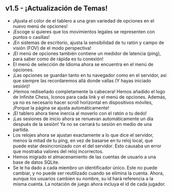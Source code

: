 ## v1.5 - ¡Actualización de Temas!

- ¡Ajusta el color de el tablero a una gran variedad de opciones en el nuevo menú de opciones!
- ¡Escoge si quieres que los movimientos legales se representen con puntos o casillas!
- ¡En sistemas de escritorio, ajusta la sensibilidad de tu ratón y campo de visión (FOV) de el modo perspectiva!
- ¡El menú de opciones también contiene un medidor de latencia (ping), para saber como de rápida es tu conexión!
- El menú de selección de Idioma ahora se encuentra en el menú de opciones.
- ¡Las opciones se guardan tanto en tu navegador como en el servidor, así que siempre las recordaremos allá donde vallas (Y hayas iniciado sesión)!
- ¡Hemos rediseñado completamente la cabecera! Hemos añadido el logo de Infinite Chess, Iconos para cada link y el menú de opciones. Además, ya no es necesario hacer scroll horizontal en dispositivos móviles, ¡Porque la página se ajusta automáticamente!
- ¡El tablero ahora tiene inercia al moverlo con el ratón o tu dedo!
- ¡Las sesiones de inicio ahora se renuevan automáticamente un día después de la sesión! Ya no se cerrará tu sesión en medio de una partida.
- Los relojes ahora se ajustan exactamente a lo que dice el servidor, menos la mitad de tu ping, en vez de basarse en tu reloj local, que puede estar desincronizado con el del servidor. Esto causaba un error que mostraba valores del reloj incorrectos.
- Hemos migrado el almacenamiento de las cuentas de usuario a una base de datos SQLite.
- Se le ha dado a cada miembro un identificador único. Este no puede cambiar, y no puede ser reutilizado cuando se elimina la cuenta. Ahora, aunque los usuarios cambien su nombre, su id hará referencia a la misma cuenta. La notación de juego ahora incluya el id de cada jugador.